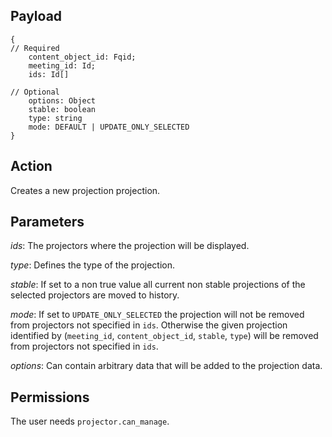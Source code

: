 ## Payload
```
{
// Required
    content_object_id: Fqid;
    meeting_id: Id;
    ids: Id[]

// Optional
    options: Object
    stable: boolean
    type: string
    mode: DEFAULT | UPDATE_ONLY_SELECTED
}
```

## Action
Creates a new projection projection.

## Parameters
*ids*: The projectors where the projection will be displayed.

*type*: Defines the type of the projection.

*stable*: If set to a non true value all current non stable projections of the selected 
projectors are moved to history.

*mode*: If set to `UPDATE_ONLY_SELECTED` the projection will not be removed from projectors 
not specified in `ids`. Otherwise the given projection identified by (`meeting_id`, `content_object_id`,
`stable`, `type`) will be removed from projectors not specified in `ids`.

*options*: Can contain arbitrary data that will be added to the projection data.

## Permissions
The user needs `projector.can_manage`.
